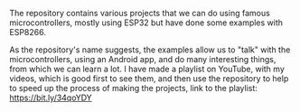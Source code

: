The repository contains various projects that we can do using famous microcontrollers, mostly using ESP32 but have done some examples with ESP8266.

As the repository's name suggests, the examples allow us to "talk" with the microcontrollers, using an Android app, and do many interesting things, from which we can learn a lot.
I have made a playlist on YouTube, with my videos, which is good first to see them, and then use the repository to help to speed up the process of making the projects, link to the playlist: https://bit.ly/34qoYDY
